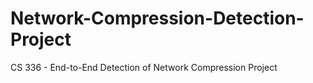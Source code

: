# Network-Compression-Detection-Project
CS 336 - End-to-End Detection of Network Compression Project
